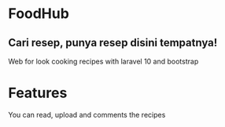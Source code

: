 # FoodHub
 Cari resep, punya resep disini tempatnya!
--
Web for look cooking recipes with laravel 10 and bootstrap 

# Features
You can read, upload and comments the recipes
